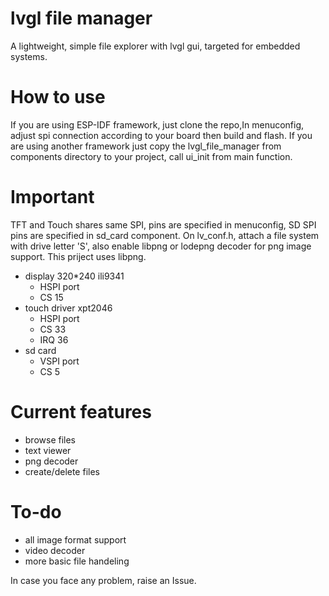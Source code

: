 # lvgl file manager
A lightweight, simple file explorer with lvgl gui, targeted for embedded systems.
# How to use
If you are using ESP-IDF framework, just clone the repo,In menuconfig, adjust spi connection according to your board then build and flash.
If you are using another framework just copy the lvgl_file_manager from components directory to your project, call ui_init from main function.
# Important
TFT and Touch shares same SPI, pins are specified in menuconfig, SD SPI pins are specified in sd_card component. On lv_conf.h, attach a file system with drive letter 'S', also enable libpng or lodepng decoder for png image support. This priject uses libpng.
- display 320*240 ili9341
    - HSPI port
    - CS 15
- touch driver xpt2046
  - HSPI port
  - CS 33
  - IRQ 36
- sd card
  - VSPI port
  - CS 5
# Current features
- browse files
- text viewer
- png decoder
- create/delete files
# To-do
- all image format support
- video decoder
- more basic file handeling

In case you face any problem, raise an Issue.

